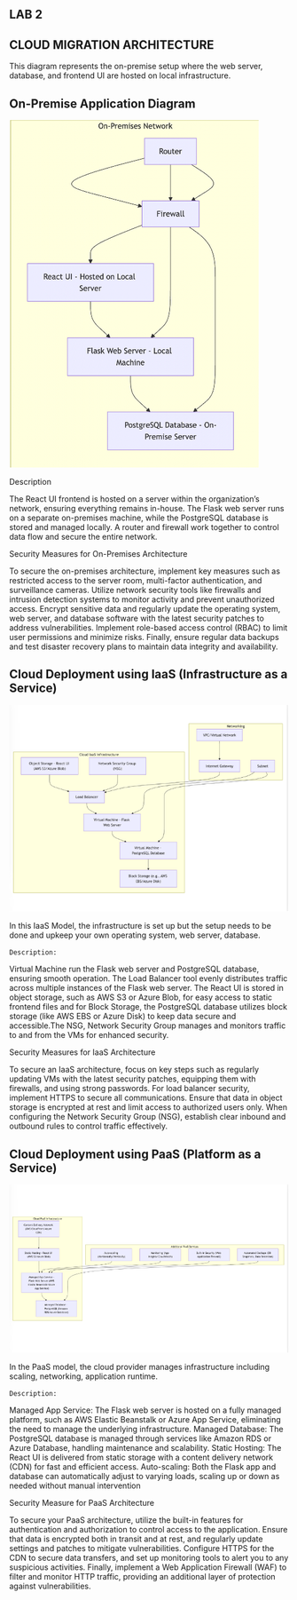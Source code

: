 ## LAB 2
## CLOUD MIGRATION ARCHITECTURE

This diagram represents the on-premise setup where the web server, database, and frontend UI are hosted on local infrastructure.

## On-Premise Application Diagram

![alt text](image.png)


Description

The React UI frontend is hosted on a server within the organization’s network, ensuring everything remains in-house. The Flask web server runs on a separate on-premises machine, while the PostgreSQL database is stored and managed locally. A router and firewall work together to control data flow and secure the entire network.

Security Measures for On-Premises Architecture

To secure the on-premises architecture, implement key measures such as restricted access to the server room, multi-factor authentication, and surveillance cameras. Utilize network security tools like firewalls and intrusion detection systems to monitor activity and prevent unauthorized access. Encrypt sensitive data and regularly update the operating system, web server, and database software with the latest security patches to address vulnerabilities. Implement role-based access control (RBAC) to limit user permissions and minimize risks. Finally, ensure regular data backups and test disaster recovery plans to maintain data integrity and availability.

## Cloud Deployment using IaaS (Infrastructure as a Service)
![alt text](image-1.png)

In this IaaS Model, the infrastructure is set up but the setup needs to be done and upkeep your own operating system, web server, database. 


    Description:

Virtual Machine run the Flask web server and PostgreSQL database, ensuring smooth operation.
The Load Balancer tool evenly distributes traffic across multiple instances of the Flask web server.  The React UI is stored in object storage, such as AWS S3 or Azure Blob, for easy access to static frontend files and for Block Storage, the PostgreSQL database utilizes block storage (like AWS EBS or Azure Disk) to keep data secure and accessible.The NSG, Network Security Group manages and monitors traffic to and from the VMs for enhanced security.

Security Measures for IaaS Architecture

To secure an IaaS architecture, focus on key steps such as regularly updating VMs with the latest security patches, equipping them with firewalls, and using strong passwords. For load balancer security, implement HTTPS to secure all communications. Ensure that data in object storage is encrypted at rest and limit access to authorized users only. When configuring the Network Security Group (NSG), establish clear inbound and outbound rules to control traffic effectively.


## Cloud Deployment using PaaS (Platform as a Service)
![alt text](image-2.png)

In the PaaS model, the cloud provider manages infrastructure including scaling, networking, application runtime. 

    Description:
    
Managed App Service: The Flask web server is hosted on a fully managed platform, such as AWS Elastic Beanstalk or Azure App Service, eliminating the need to manage the underlying infrastructure.
Managed Database: The PostgreSQL database is managed through services like Amazon RDS or Azure Database, handling maintenance and scalability.
Static Hosting: The React UI is delivered from static storage with a content delivery network (CDN) for fast and efficient access.
Auto-scaling: Both the Flask app and database can automatically adjust to varying loads, scaling up or down as needed without manual intervention

Security Measure for PaaS Architecture

To secure your PaaS architecture, utilize the built-in features for authentication and authorization to control access to the application. Ensure that data is encrypted both in transit and at rest, and regularly update settings and patches to mitigate vulnerabilities. Configure HTTPS for the CDN to secure data transfers, and set up monitoring tools to alert you to any suspicious activities. Finally, implement a Web Application Firewall (WAF) to filter and monitor HTTP traffic, providing an additional layer of protection against vulnerabilities. 

